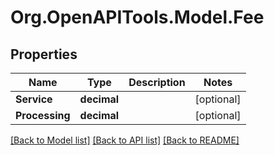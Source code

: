 
# Org.OpenAPITools.Model.Fee

## Properties

Name | Type | Description | Notes
------------ | ------------- | ------------- | -------------
**Service** | **decimal** |  | [optional] 
**Processing** | **decimal** |  | [optional] 

[[Back to Model list]](../README.md#documentation-for-models)
[[Back to API list]](../README.md#documentation-for-api-endpoints)
[[Back to README]](../README.md)

